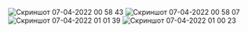 ![Скриншот 07-04-2022 00 58 43](https://user-images.githubusercontent.com/95398817/162060434-5c006640-f4fc-4fb0-b165-4ae9fbee2425.png)
![Скриншот 07-04-2022 00 58 07](https://user-images.githubusercontent.com/95398817/162060440-56f9e201-733e-4cd2-a8d9-1f8476600622.png)
![Скриншот 07-04-2022 01 01 39](https://user-images.githubusercontent.com/95398817/162060443-6b3dbedf-8e8f-4ad0-bcb4-3bf15712f893.png)
![Скриншот 07-04-2022 01 00 23](https://user-images.githubusercontent.com/95398817/162060445-32cfba57-842c-4a4d-8f62-bd6c987bea33.png)
